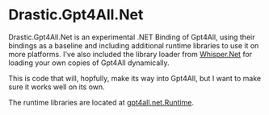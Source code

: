 # Drastic.Gpt4All.Net

Drastic.Gpt4All.Net is an experimental .NET Binding of Gpt4All, using their bindings as a baseline and including additional runtime libraries to use it on more platforms. I've also included the library loader from [Whisper.Net](https://github.com/sandrohanea/whisper.net) for loading your own copies of Gpt4All dynamically. 

This is code that will, hopfully, make its way into Gpt4All, but I want to make sure it works well on its own.

The runtime libraries are located at [gpt4all.net.Runtime](https://github.com/drasticactions/gpt4all.net.Runtime).



